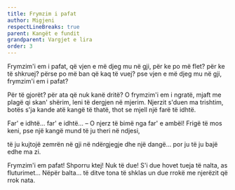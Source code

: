 ```yaml
---
title: Frymzim i pafat
author: Migjeni
respectLineBreaks: true
parent: Kangët e fundit
grandparent: Vargjet e lira
order: 3
---
```


Frymzim'i em i pafat,
që vjen e më djeg mu në gji,
për ke po më flet? për ke të shkruej?
përse po më ban që kaq të vuej?
pse vjen e më djeg mu në gji,
frymzim'i em i pafat?

Për të gjorët? për ata që nuk kanë dritë?
O frymzim'i em i ngratë,
mjaft me plagë qi skan' shërim,
leni të dergjen në mjerim.
Njerzit s'duen ma trishtim,
botës s'ja kande atë kangë të thatë,
thot se mjell një farë të idhtë.

Far' e idhtë… far' e idhtë…
– O njerz të bimë nga far' e ambël!
Frigë të mos keni, pse një kangë
mund të ju theri në ndjesi,

të ju kujtojë zemrën në gji
në ndërgjegje dhe një dangë…
por ju të ju bajë edhe ma zi.

Frymzim'i em pafat!
Shporru ktej! Nuk të due!
S'i due hovet tueja të nalta,
as fluturimet… Nëpër balta…
të ditve tona të shklas un due
rrokë me njerëzit që rrok nata.

